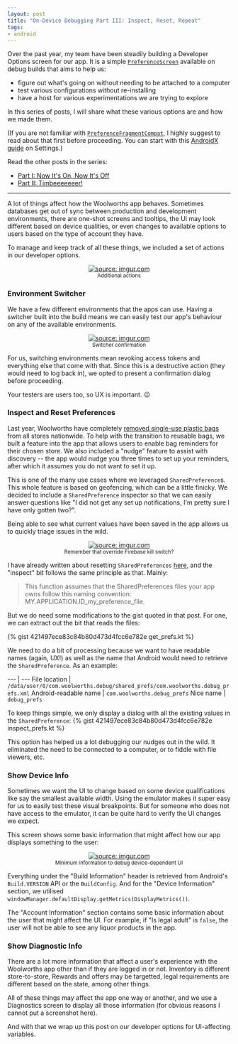 ```yaml
---
layout: post
title: "On-Device Debugging Part III: Inspect, Reset, Repeat"
tags:
- android
---
```

Over the past year, my team have been steadily building a Developer Options screen for our app. It is a simple [`PreferenceScreen`](https://developer.android.com/reference/androidx/preference/PreferenceScreen.html) available on debug builds that aims to help us:
- figure out what's going on without needing to be attached to a computer
- test various configurations without re-installing
- have a host for various experimentations we are trying to explore

In this series of posts, I will share what these various options are and how we made them.

(If you are not familiar with [`PreferenceFragmentCompat`](https://developer.android.com/reference/kotlin/androidx/preference/PreferenceFragmentCompat.html), I highly suggest to read about that first before proceeding. You can start with this [AndroidX guide](https://developer.android.com/guide/topics/ui/settings.html) on Settings.)

Read the other posts in the series:
- [Part I: Now It's On, Now It's Off](https://zarah.dev/2019/06/22/debug-options-toggles.html)
- [Part II: Timbeeeeeeer!](https://zarah.dev/2019/06/24/debug-options-timber.html)

---

A lot of things affect how the Woolworths app behaves. Sometimes databases get out of sync between production and development environments, there are one-shot screens and tooltips, the UI may look different based on device qualities, or even changes to available options to users based on the type of account they have.

To manage and keep track of all these things, we included a set of actions in our developer options.

<center>
    <a href="https://imgur.com/hyYqCEf"><img src="https://i.imgur.com/hyYqCEf.png" title="source: imgur.com" /></a><br/>
<small>Additional actions</small></center>

### Environment Switcher

We have a few different environments that the apps can use. Having a switcher built into the build means we can easily test our app's behaviour on any of the available environments.

<center>
    <a href="https://imgur.com/HvK6quk"><img src="https://i.imgur.com/HvK6quk.png" title="source: imgur.com" /></a><br/>
<small>Switcher confirmation</small>
</center>

For us, switching environments mean revoking access tokens and everything else that come with that. Since this is a destructive action (they would need to log back in), we opted to present a confirmation dialog before proceeding.

Your testers are users too, so UX is important. :wink:

### Inspect and Reset Preferences

Last year, Woolworths have completely [removed single-use plastic bags](https://www.woolworthsgroup.com.au/page/media/Latest_News/single-use-plastic-shopping-bags-gone-for-good-at-woolworths) from all stores nationwide. To help with the transition to reusable bags, we built a feature into the app that allows users to enable bag reminders for their chosen store. We also included a "nudge" feature to assist with discovery -- the app would nudge you three times to set up your reminders, after which it assumes you do not want to set it up.

This is one of the many use cases where we leveraged `SharedPreference`s. This whole feature is based on geofencing, which can be a little finicky. We decided to include a `SharedPreference` inspector so that we can easily answer questions like "I did not get any set up notifications, I'm pretty sure I have only gotten two?".

Being able to see what current values have been saved in the app allows us to quickly triage issues in the wild.

<center>
<a href="https://imgur.com/rlVuxP7"><img src="https://i.imgur.com/rlVuxP7.png" title="source: imgur.com" /></a><br/>
<small>Remember that override Firebase kill switch?</small>
</center>

I have already written about resetting `SharedPreferences` [here](https://zarah.dev/2018/11/16/reset-prefs.html), and the "inspect" bit follows the same principle as that. Mainly:
> This function assumes that the SharedPreferences files your app owns follow this naming convention: MY.APPLICATION.ID_my_preference_file.

But we do need some modifications to the gist quoted in that post. For one, we can extract out the bit that reads the files:

{% gist 421497ece83c84b80d473d4fcc6e782e get_prefs.kt %}

We need to do a bit of processing because we want to have readable names (again, UX!) as well as the name that Android would need to retrieve the `SharedPreference`. As an example:

--- | ---
File location | `/data/user/0/com.woolworths.debug/shared_prefs/com.woolworths.debug_prefs.xml`
Android-readable name | `com.woolworths.debug_prefs`
Nice name | `debug_prefs`

To keep things simple, we only display a dialog with all the existing values in the `SharedPreference`:
{% gist 421497ece83c84b80d473d4fcc6e782e inspect_prefs.kt %}

This option has helped us a lot debugging our nudges out in the wild. It eliminated the need to be connected to a computer, or to fiddle with file viewers, etc.

### Show Device Info

Sometimes we want the UI to change based on some device qualifications like say the smallest available width. Using the emulator makes it super easy for us to easily test these visual breakpoints. But for someone who does not have access to the emulator, it can be quite hard to verify the UI changes we expect.

This screen shows some basic information that might affect how our app displays something to the user:

<center>
    <a href="https://imgur.com/Qz5kEDi"><img src="https://i.imgur.com/Qz5kEDi.png" title="source: imgur.com" /></a><br/>
<small>Minimum information to debug device-dependent UI</small>
</center>

Everything under the "Build Information" header is retrieved from Android's `Build.VERSION` API or the `BuildConfig`. And for the "Device Information" section, we utilised `windowManager.defaultDisplay.getMetrics(DisplayMetrics())`.

The "Account Information" section contains some basic information about the user that might affect the UI. For example, if "Is legal adult" is `false`, the user will not be able to see any liquor products in the app.

### Show Diagnostic Info

There are a lot more information that affect a user's experience with the Woolworths app other than if they are logged in or not. Inventory is different store-to-store, Rewards and offers may be targetted, legal requirements are different based on the state, among other things.

All of these things may affect the app one way or another, and we use a Diagnostics screen to display all those information (for obvious reasons I cannot put a screenshot here).


And with that we wrap up this post on our developer options for UI-affecting variables. 
